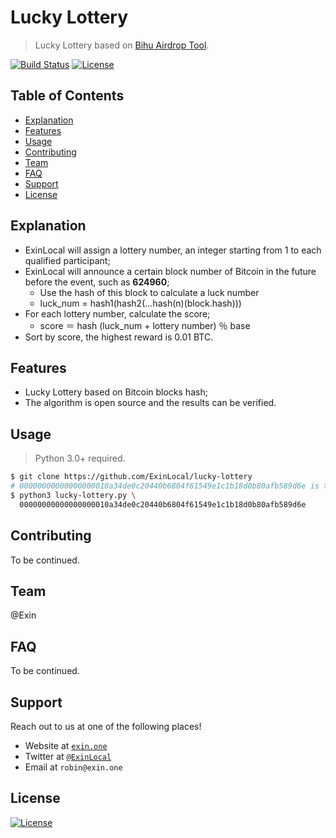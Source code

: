 # Lucky Lottery

> Lucky Lottery based on [Bihu Airdrop Tool](https://github.com/bihu-id/bihu-tools).

[![Build Status](http://img.shields.io/travis/badges/badgerbadgerbadger.svg?style=flat-square)](https://travis-ci.org/badges/badgerbadgerbadger) [![License](http://img.shields.io/:license-mit-blue.svg?style=flat-square)](http://badges.mit-license.org)

## Table of Contents

- [Explanation](#explanation)
- [Features](#features)
- [Usage](#usage)
- [Contributing](#contributing)
- [Team](#team)
- [FAQ](#faq)
- [Support](#support)
- [License](#license)

## Explanation

* ExinLocal will assign a lottery number, an integer starting from 1 to each qualified participant;
* ExinLocal will announce a certain block number of Bitcoin in the future before the event, such as **624960**;
    - Use the hash of this block to calculate a luck number
    - luck_num = hash1(hash2(...hash(n)(block.hash)))
* For each lottery number, calculate the score;
    - score ＝ hash (luck_num + lottery number) ％ base
* Sort by score, the highest reward is 0.01 BTC.

## Features

- Lucky Lottery based on Bitcoin blocks hash;
- The algorithm is open source and the results can be verified.

## Usage

> Python 3.0+ required.

``` bash
$ git clone https://github.com/ExinLocal/lucky-lottery
# 00000000000000000010a34de0c20440b6804f61549e1c1b18d0b80afb589d6e is the hash of 624960 height blocks
$ python3 lucky-lottery.py \
  00000000000000000010a34de0c20440b6804f61549e1c1b18d0b80afb589d6e
```

## Contributing

To be continued.

## Team

@Exin

## FAQ

To be continued.

## Support

Reach out to us at one of the following places!

- Website at <a href="https://exin.one" target="_blank">`exin.one`</a>
- Twitter at <a href="http://twitter.com/ExinLocal" target="_blank">`@ExinLocal`</a>
- Email at `robin@exin.one`

## License

[![License](http://img.shields.io/:license-mit-blue.svg?style=flat-square)](http://badges.mit-license.org)
